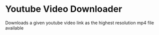 # Youtube Video Downloader
Downloads a given youtube video link as the highest resolution mp4 file available
